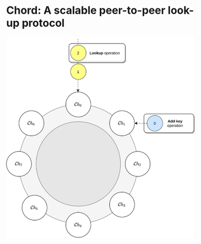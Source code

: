 # Chord: A scalable peer-to-peer look-up protocol
<link href="css/style.css" rel="stylesheet"></link>

![chord_image](images/m0.png)
